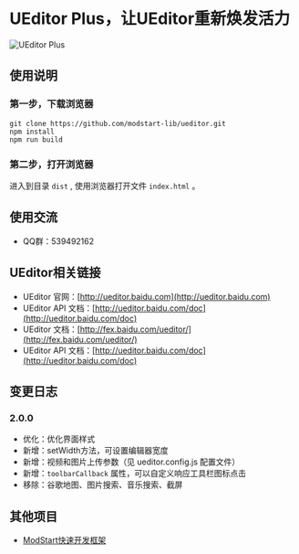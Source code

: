 # UEditor Plus，让UEditor重新焕发活力

![UEditor Plus](https://ms-assets.modstart.com/demo/UEditorPlus.jpg)

## 使用说明

### 第一步，下载浏览器

```shell
git clone https://github.com/modstart-lib/ueditor.git
npm install
npm run build
```

### 第二步，打开浏览器

进入到目录 `dist` , 使用浏览器打开文件 `index.html` 。

## 使用交流

- QQ群：539492162

## UEditor相关链接

- UEditor 官网：[http://ueditor.baidu.com](http://ueditor.baidu.com)
- UEditor API 文档：[http://ueditor.baidu.com/doc](http://ueditor.baidu.com/doc)
- UEditor 文档：[http://fex.baidu.com/ueditor/](http://fex.baidu.com/ueditor/)
- UEditor API 文档：[http://ueditor.baidu.com/doc](http://ueditor.baidu.com/doc)


## 变更日志

### 2.0.0

- 优化：优化界面样式
- 新增：setWidth方法，可设置编辑器宽度
- 新增：视频和图片上传参数（见 ueditor.config.js 配置文件）
- 新增：`toolbarCallback` 属性，可以自定义响应工具栏图标点击
- 移除：谷歌地图、图片搜索、音乐搜索、截屏

## 其他项目

- [ModStart快速开发框架](https://modstart.com)
